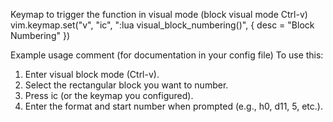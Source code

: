 Keymap to trigger the function in visual mode (block visual mode Ctrl-v)
vim.keymap.set("v", "<leader>ic", ":lua visual_block_numbering()<CR>", { desc = "Block Numbering" })

Example usage comment (for documentation in your config file)
To use this:
1. Enter visual block mode (Ctrl-v).
2. Select the rectangular block you want to number.
3. Press <leader>ic (or the keymap you configured).
4. Enter the format and start number when prompted (e.g., h0, d11, 5, etc.).

